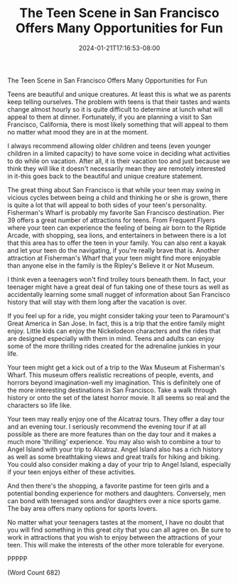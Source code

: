 ﻿---
title: "The Teen Scene in San Francisco Offers Many Opportunities for Fun"
date: 2024-01-21T17:16:53-08:00
description: "SanFransisco Tips for Web Success"
featured_image: "/images/SanFransisco.jpg"
tags: ["SanFransisco"]
---

The Teen Scene in San Francisco Offers Many Opportunities for Fun

Teens are beautiful and unique creatures. At least this is what we as parents keep telling ourselves. The problem with teens is that their tastes and wants change almost hourly so it is quite difficult to determine at lunch what will appeal to them at dinner. Fortunately, if you are planning a visit to San Francisco, California, there is most likely something that will appeal to them no matter what mood they are in at the moment.

I always recommend allowing older children and teens (even younger children in a limited capacity) to have some voice in deciding what activities to do while on vacation. After all, it is their vacation too and just because we think they will like it doesn't necessarily mean they are remotely interested in it-this goes back to the beautiful and unique creature statement.

The great thing about San Francisco is that while your teen may swing in vicious cycles between being a child and thinking he or she is grown, there is quite a lot that will appeal to both sides of your teen's personality. Fisherman's Wharf is probably my favorite San Francisco destination. Pier 39 offers a great number of attractions for teens. From Frequent Flyers where your teen can experience the feeling of being air born to the Riptide Arcade, with shopping, sea lions, and entertainers in between there is a lot that this area has to offer the teen in your family. You can also rent a kayak and let your teen do the navigating, if you're really brave that is. Another attraction at Fisherman's Wharf that your teen might find more enjoyable than anyone else in the family is the Ripley's Believe it or Not Museum.

I think even a teenagers won't find trolley tours beneath them. In fact, your teenager might have a great deal of fun taking one of these tours as well as accidentally learning some small nugget of information about San Francisco history that will stay with them long after the vacation is over. 

If you feel up for a ride, you might consider taking your teen to Paramount's Great America in San Jose. In fact, this is a trip that the entire family might enjoy. Little kids can enjoy the Nickelodeon characters and the rides that are designed especially with them in mind. Teens and adults can enjoy some of the more thrilling rides created for the adrenaline junkies in your life.

Your teen might get a kick out of a trip to the Wax Museum at Fisherman's Wharf. This museum offers realistic recreations of people, events, and horrors beyond imagination-well my imagination. This is definitely one of the more interesting destinations in San Francisco. Take a walk through history or onto the set of the latest horror movie. It all seems so real and the characters so life like. 

Your teen may really enjoy one of the Alcatraz tours. They offer a day tour and an evening tour. I seriously recommend the evening tour if at all possible as there are more features than on the day tour and it makes a much more 'thrilling' experience. You may also wish to combine a tour to Angel Island with your trip to Alcatraz. Angel Island also has a rich history as well as some breathtaking views and great trails for hiking and biking. You could also consider making a day of your trip to Angel Island, especially if your teen enjoys either of these activities. 

And then there's the shopping, a favorite pastime for teen girls and a potential bonding experience for mothers and daughters. Conversely, men can bond with teenaged sons and/or daughters over a nice sports game. The bay area offers many options for sports lovers.

No matter what your teenagers tastes at the moment, I have no doubt that you will find something in this great city that you can all agree on. Be sure to work in attractions that you wish to enjoy between the attractions of your teen. This will make the interests of the other more tolerable for everyone.

PPPPP

(Word Count 682)

